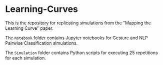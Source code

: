 # Learning-Curves

This is the repository for replicating simulations from the "Mapping the Learning Curve" paper.

The `Notebook` folder contains Jupyter notebooks for Gesture and NLP Pairwise Classification simulations.

The `Simulation` folder contains Python scripts for executing 25 repetitions for each simulation.






